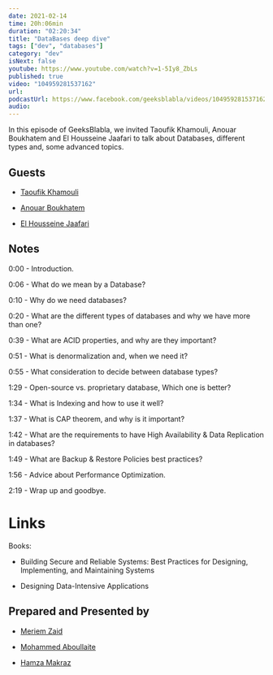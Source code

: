 ```yaml
---
date: 2021-02-14
time: 20h:06min
duration: "02:20:34"
title: "DataBases deep dive"
tags: ["dev", "databases"]
category: "dev"
isNext: false
youtube: https://www.youtube.com/watch?v=1-5Iy8_ZbLs
published: true
video: "104959281537162"
url:
podcastUrl: https://www.facebook.com/geeksblabla/videos/104959281537162/
audio:
---
```


In this episode of GeeksBlabla, we invited Taoufik Khamouli, Anouar Boukhatem and El Housseine Jaafari to talk about Databases, different types and, some advanced topics.

## Guests

- [Taoufik Khamouli](#)

- [Anouar Boukhatem](#)

- [El Housseine Jaafari](#)

## Notes

0:00 - Introduction.

0:06 - What do we mean by a Database?

0:10 - Why do we need databases?

0:20 - What are the different types of databases and why we have more than one?

0:39 - What are ACID properties, and why are they important?

0:51 - What is denormalization and, when we need it?

0:55 - What consideration to decide between database types?

1:29 - Open-source vs. proprietary database, Which one is better?

1:34 - What is Indexing and how to use it well?

1:37 - What is CAP theorem, and why is it important?

1:42 - What are the requirements to have High Availability & Data Replication in databases?

1:49 - What are Backup & Restore Policies best practices?

1:56 - Advice about Performance Optimization.

2:19 - Wrap up and goodbye.

# Links

Books:

- Building Secure and Reliable Systems: Best Practices for Designing, Implementing, and Maintaining Systems

- Designing Data-Intensive Applications

## Prepared and Presented by

- [Meriem Zaid](https://www.facebook.com/MeriemZaid)

- [Mohammed Aboullaite](https://aboullaite.me/)

- [Hamza Makraz](https://web.facebook.com/MakrazHamza)

